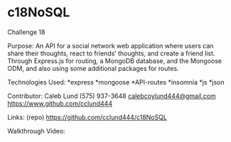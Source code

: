 # c18NoSQL
Challenge 18

Purpose:
An API for a social network web application where users can share their thoughts, react to friends’ thoughts, and create a friend list. Through Express.js for routing, a MongoDB database, and the Mongoose ODM, and also using some additional packages for routes. 

Technologies Used:
*express
*mongoose
*API-routes
*insomnia
*js
*json

Contributor:
Caleb Lund
(575) 937-3648
calebcoylund444@gmail.com
https://www.github.com/cclund444

Links:
(repo) https://github.com/cclund444/c18NoSQL

Walkthrough Video:
<img src=" "/>